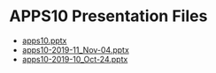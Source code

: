 <!--
This is a machine generated file, and should not be edited, as it will be overwritten with future updates.
-->

# APPS10 Presentation Files

- [apps10.pptx](http://cdn.tailwindtraders.com/assets/apps/apps10/apps10.pptx)
- [apps10-2019-11_Nov-04.pptx](http://cdn.tailwindtraders.com/assets/apps/apps10/apps10-2019-11_Nov-04.pptx)
- [apps10-2019-10_Oct-24.pptx](http://cdn.tailwindtraders.com/assets/apps/apps10/apps10-2019-10_Oct-24.pptx)


